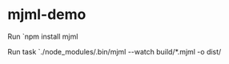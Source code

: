 # mjml-demo 

Run 
`<addr>npm install mjml

Run task
`<addr>./node_modules/.bin/mjml --watch build/*.mjml -o dist/